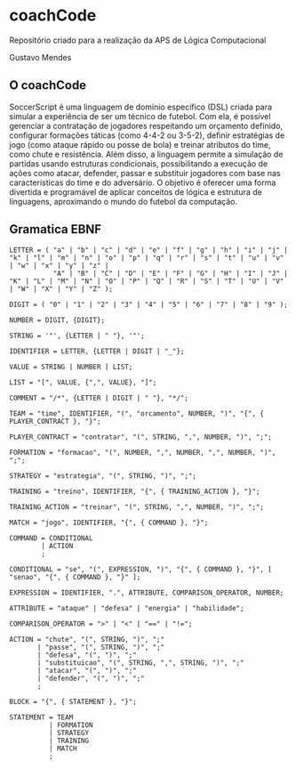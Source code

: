 # coachCode
Repositório criado para a realização da APS de Lógica Computacional

Gustavo Mendes

## O coachCode
SoccerScript é uma linguagem de domínio específico (DSL) criada para simular a experiência de ser um técnico de futebol. Com ela, é possível gerenciar a contratação de jogadores respeitando um orçamento definido, configurar formações táticas (como 4-4-2 ou 3-5-2), definir estratégias de jogo (como ataque rápido ou posse de bola) e treinar atributos do time, como chute e resistência. Além disso, a linguagem permite a simulação de partidas usando estruturas condicionais, possibilitando a execução de ações como atacar, defender, passar e substituir jogadores com base nas características do time e do adversário. O objetivo é oferecer uma forma divertida e programável de aplicar conceitos de lógica e estrutura de linguagens, aproximando o mundo do futebol da computação.

## Gramatica EBNF

```
LETTER = ( "a" | "b" | "c" | "d" | "e" | "f" | "g" | "h" | "i" | "j" | "k" | "l" | "m" | "n" | "o" | "p" | "q" | "r" | "s" | "t" | "u" | "v" | "w" | "x" | "y" | "z" |
           "A" | "B" | "C" | "D" | "E" | "F" | "G" | "H" | "I" | "J" | "K" | "L" | "M" | "N" | "O" | "P" | "Q" | "R" | "S" | "T" | "U" | "V" | "W" | "X" | "Y" | "Z" );

DIGIT = ( "0" | "1" | "2" | "3" | "4" | "5" | "6" | "7" | "8" | "9" );

NUMBER = DIGIT, {DIGIT};

STRING = '"', {LETTER | " "}, '"';

IDENTIFIER = LETTER, {LETTER | DIGIT | "_"};

VALUE = STRING | NUMBER | LIST;

LIST = "[", VALUE, {",", VALUE}, "]";

COMMENT = "/*", {LETTER | DIGIT | " "}, "*/";

TEAM = "time", IDENTIFIER, "(", "orcamento", NUMBER, ")", "{", { PLAYER_CONTRACT }, "}";

PLAYER_CONTRACT = "contratar", "(", STRING, ",", NUMBER, ")", ";";

FORMATION = "formacao", "(", NUMBER, ",", NUMBER, ",", NUMBER, ")", ";";

STRATEGY = "estrategia", "(", STRING, ")", ";";

TRAINING = "treino", IDENTIFIER, "{", { TRAINING_ACTION }, "}";

TRAINING_ACTION = "treinar", "(", STRING, ",", NUMBER, ")", ";";

MATCH = "jogo", IDENTIFIER, "{", { COMMAND }, "}";

COMMAND = CONDITIONAL
        | ACTION
        ;

CONDITIONAL = "se", "(", EXPRESSION, ")", "{", { COMMAND }, "}", [ "senao", "{", { COMMAND }, "}" ];

EXPRESSION = IDENTIFIER, ".", ATTRIBUTE, COMPARISON_OPERATOR, NUMBER;

ATTRIBUTE = "ataque" | "defesa" | "energia" | "habilidade";

COMPARISON_OPERATOR = ">" | "<" | "==" | "!=";

ACTION = "chute", "(", STRING, ")", ";"
       | "passe", "(", STRING, ")", ";"
       | "defesa", "(", ")", ";"
       | "substituicao", "(", STRING, ",", STRING, ")", ";"
       | "atacar", "(", ")", ";"
       | "defender", "(", ")", ";"
       ;

BLOCK = "{", { STATEMENT }, "}";

STATEMENT = TEAM
          | FORMATION
          | STRATEGY
          | TRAINING
          | MATCH
          ;

```
